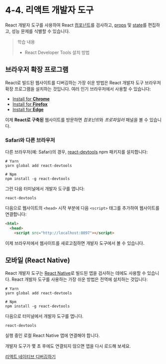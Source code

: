 # 4-4. 리액트 개발자 도구

React 개발자 도구를 사용하여 React [컴포넌트](https://www.notion.so/1-1-Your-First-Component-f189e33f924f4d0a90cbac757e66342e)를 검사하고, [props](https://www.notion.so/1-5-props-Passing-Props-to-a-Component-dc56004c6650462b9e98d49d7d387eff) 및 [state](https://www.notion.so/2-2-State-State-A-Component-s-Memory-2b87b53046e14485883b0bf8036311f6)를 편집하고, 성능 문제를 식별할 수 있습니다.

> 학습 내용
>
> - React Developer Tools 설치 방법

## 브라우저 확장 프로그램

React로 빌드된 웹사이트를 디버깅하는 가장 쉬운 방법은 React 개발자 도구 브라우저 확장 프로그램을 설치하는 것입니다. 여러 인기 브라우저에서 사용할 수 있습니다:

- [Install for **Chrome**](https://chrome.google.com/webstore/detail/react-developer-tools/fmkadmapgofadopljbjfkapdkoienihi?hl=en)
- [Install for **Firefox**](https://addons.mozilla.org/en-US/firefox/addon/react-devtools/)
- [Install for **Edge**](https://microsoftedge.microsoft.com/addons/detail/react-developer-tools/gpphkfbcpidddadnkolkpfckpihlkkil)

이제 **React로 구축된** 웹사이트를 방문하면 *컴포넌트*와 _프로파일러_ 패널을 볼 수 있습니다.

### Safari와 다른 브라우저

다른 브라우저(예: Safari)의 경우, [react-devtools](https://www.npmjs.com/package/react-devtools) npm 패키지를 설치합니다:

```shell
# Yarn
yarn global add react-devtools

# Npm
npm install -g react-devtools
```

그런 다음 터미널에서 개발자 도구를 엽니다:

```shell
react-devtools
```

다음으로 웹사이트의 `<head>` 시작 부분에 다음 `<script>` 태그를 추가하여 웹사이트를 연결합니다:

```HTML
<html>
  <head>
    <script src="http://localhost:8097"></script>
```

이제 브라우저에서 웹사이트를 새로고침하면 개발자 도구에서 볼 수 있습니다.

## 모바일 (React Native)

React 개발자 도구는 [React Native](https://reactnative.dev/)로 빌드된 앱을 검사하는 데에도 사용할 수 있습니다. React 개발자 도구를 사용하는 가장 쉬운 방법은 전역에 설치하는 것입니다:

```shell
# Yarn
yarn global add react-devtools

# Npm
npm install -g react-devtools
```

다음으로 터미널에서 개발자 도구를 엽니다.

```shell
react-devtools
```

실행 중인 로컬 React Native 앱에 연결해야 합니다.

개발자 도구가 몇 초 후에도 연결되지 않으면 앱을 다시 로드해 보세요.

[리액트 네이티브 디버깅하기](https://reactnative.dev/docs/debugging)
